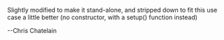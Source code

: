 Slightly modified to make it stand-alone, and stripped down to fit this use case a little better (no constructor, with a setup() function instead)

--Chris Chatelain
